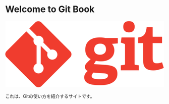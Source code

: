 # Welcome to Git Book

<div align="center">
    <img src="img/git-logo.svg">
</div>

これは、Gitの使い方を紹介するサイトです。

